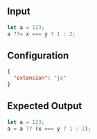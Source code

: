 
## Input
```javascript input
let a = 123;
a ??= x === y ? 1 : 2;
```

## Configuration
```json configuration
{
  "extension": "js"
}
```

## Expected Output
```javascript expected output
let a = 123;
a = a ?? (x === y ? 1 : 2);
```
